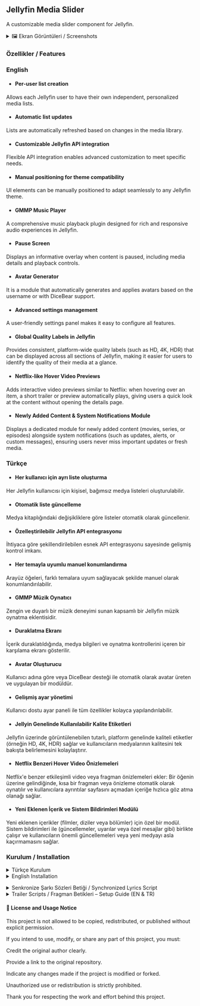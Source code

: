 ## Jellyfin Media Slider

 A customizable media slider component for Jellyfin.

<details>
<summary>🖼️ Ekran Görüntüleri / Screenshots </summary>

### DiceBear Avatar Görünümü / DiceBear Avatar Skin

![diceBear](https://github.com/user-attachments/assets/713fc481-7e60-43ab-bdf8-463bbb47ff78)

### Bildirim Modalı / Notification Modal

![bildirim](https://github.com/user-attachments/assets/b6533b70-743f-454d-adab-083d1d8a40ca)

![bildirim1](https://github.com/user-attachments/assets/041f9727-6ee9-4583-bebf-5ac7e7bd0a86)


### Duraklatma Ekranı / Pause Screen

![pause](https://github.com/user-attachments/assets/8e3ec49b-b7f2-406a-818d-064f6f64eac7)


### Kompakt Görünüm / Compact View

![co](https://github.com/user-attachments/assets/afac00a0-68c7-4a7e-b551-f946ec4f1e7b)


### Tam Ekran / Full Screen

![fsc](https://github.com/user-attachments/assets/e7ec8a4c-b82c-426c-ab76-8dd561b28845)

### Normal görünüm / Normal view

![ng](https://github.com/user-attachments/assets/80e7b0fb-6c8b-4076-ad33-4832bbf1e972)


### Konumlandırma yapılmış normal görünüm / Normal view with proper positioning applied.

![ngy](https://github.com/user-attachments/assets/294cc2a7-3c3c-423b-88ff-a18b79dc6f46)

### Fragman / Trailer

#### Yerleşik Fragman / Embedded Trailer

![yf](https://github.com/user-attachments/assets/c16c85b1-d14d-42a5-88c4-aa4de182795f)

#### Fragman Modalı (Buton) / Trailer Popup (Button)

![fm](https://github.com/user-attachments/assets/2636496c-4f9b-4a39-8516-8580d39b05fe)


### Ayarlar Modalı / Settings Popup

![st](https://github.com/user-attachments/assets/080a819c-a1a4-4f10-81ec-fe0dcba885e1)


 </details>


### Özellikler / Features

### English

- #### Per-user list creation
Allows each Jellyfin user to have their own independent, personalized media lists.

- #### Automatic list updates
Lists are automatically refreshed based on changes in the media library.

- #### Customizable Jellyfin API integration
Flexible API integration enables advanced customization to meet specific needs.

- #### Manual positioning for theme compatibility
UI elements can be manually positioned to adapt seamlessly to any Jellyfin theme.

- #### GMMP Music Player
A comprehensive music playback plugin designed for rich and responsive audio experiences in Jellyfin.

- #### Pause Screen
Displays an informative overlay when content is paused, including media details and playback controls.

- #### Avatar Generator
It is a module that automatically generates and applies avatars based on the username or with DiceBear support.

- #### Advanced settings management
A user-friendly settings panel makes it easy to configure all features.

- #### Global Quality Labels in Jellyfin
Provides consistent, platform-wide quality labels (such as HD, 4K, HDR) that can be displayed across all sections of Jellyfin, making it easier for users to identify the quality of their media at a glance.

- #### Netflix-like Hover Video Previews
Adds interactive video previews similar to Netflix: when hovering over an item, a short trailer or preview automatically plays, giving users a quick look at the content without opening the details page.

- #### Newly Added Content & System Notifications Module
Displays a dedicated module for newly added content (movies, series, or episodes) alongside system notifications (such as updates, alerts, or custom messages), ensuring users never miss important updates or fresh media.

</summary>

### Türkçe

- #### Her kullanıcı için ayrı liste oluşturma
Her Jellyfin kullanıcısı için kişisel, bağımsız medya listeleri oluşturulabilir.

- #### Otomatik liste güncelleme
Medya kitaplığındaki değişikliklere göre listeler otomatik olarak güncellenir.

- #### Özelleştirilebilir Jellyfin API entegrasyonu
İhtiyaca göre şekillendirilebilen esnek API entegrasyonu sayesinde gelişmiş kontrol imkanı.

- #### Her temayla uyumlu manuel konumlandırma
Arayüz öğeleri, farklı temalara uyum sağlayacak şekilde manuel olarak konumlandırılabilir.

- #### GMMP Müzik Oynatıcı
Zengin ve duyarlı bir müzik deneyimi sunan kapsamlı bir Jellyfin müzik oynatma eklentisidir.

- #### Duraklatma Ekranı
İçerik duraklatıldığında, medya bilgileri ve oynatma kontrollerini içeren bir karşılama ekranı gösterilir.

- #### Avatar Oluşturucu
Kullanıcı adına göre veya DiceBear desteği ile otomatik olarak avatar üreten ve uygulayan bir modüldür.

- #### Gelişmiş ayar yönetimi
Kullanıcı dostu ayar paneli ile tüm özellikler kolayca yapılandırılabilir.

- #### Jellyin Genelinde Kullanılabilir Kalite Etiketleri
Jellyfin üzerinde görüntülenebilen tutarlı, platform genelinde kaliteli etiketler (örneğin HD, 4K, HDR) sağlar ve kullanıcıların medyalarının kalitesini tek bakışta belirlemesini kolaylaştırır.

- #### Netflix Benzeri Hover Video Önizlemeleri
Netflix'e benzer etkileşimli video veya fragman önizlemeleri ekler: Bir öğenin üzerine gelindiğinde, kısa bir fragman veya önizleme otomatik olarak oynatılır ve kullanıcılara ayrıntılar sayfasını açmadan içeriğe hızlıca göz atma olanağı sağlar.

- #### Yeni Eklenen İçerik ve Sistem Bildirimleri Modülü
Yeni eklenen içerikler (filmler, diziler veya bölümler) için özel bir modül. Sistem bildirimleri ile (güncellemeler, uyarılar veya özel mesajlar gibi) birlikte çalışır ve kullanıcıların önemli güncellemeleri veya yeni medyayı asla kaçırmamasını sağlar.

### Kurulum / Installation
<details>
<summary> Türkçe Kurulum </summary>

#### Windows için

İndirdiğiniz sıkıştırılmış klasörü herhangi boş bir klasöre çıkarıp ``` install.bat ``` betiğini yönetici olarak çalıştırın ve tarayıcı çerezlerini birkaç kez temizleyin.

#### Yüklemeyi Kaldırma

``` uninstall.bat ``` betiğini yönetici olarak çalıştırın.


#### Linux için

``` git clone https://github.com/G-grbz/Jellyfin-Media-Slider ```

``` cd Jellyfin-Media-Slider ```

#### Kurulum scriptini çalıştırın:

``` sudo chmod +x install.sh && sudo ./install.sh ```

#### Tarayıcı çerezlerini temizleyin.

#### Liste Güncelleme Scripti

listUpdate klasöründeki script belirli aralıklarla kullanıcı listelerini günceller.

#### Gerekli Ayarlar
.env dosyasını düzenleyerek gerekli bilgileri girin.

#### Script Seçenekleri
'updateList'	içerikleri rastgele listeler
( değerleri değiştirmek için /modules/listConfig.json el ile yapılandırılmalı ve script yeniden başlatılmalıdır.

Detaylı açıklamalar;

``` itemLimit: ``` Slider'da gösterilecek maksimum öğe sayısı

``` garantiLimit: ``` Her içerik türünden garanti edilecek minimum öğe sayısı

``` listLimit: ``` Önceki listelerin saklanacağı maksimum sayı (tekrarları önlemek için)

``` listRefresh": ``` "Listenin yenilenme aralığı (milisaniye - 300000ms = 5 dakika)

``` listcustomQueryString: ``` Jellyfin API'si için özel sorgu parametreleri)

# Script Çalıştırma

#### list ve listUpdate klasörüne okuma yazma izni verin

``` sudo chmod -R a+rw /usr/share/jellyfin/web/slider/list && sudo chmod -R a+rw /usr/share/jellyfin/web/slider/listUpdate ```

#### Gerekli bağımlılıkları yükleyin:

``` cd /usr/share/jellyfin/web/slider/listUpdate && npm install dotenv node-fetch ```

#### scripti çalıştırın:

``` node updateList.mjs ```

#### Yüklemeyi Kaldırma

``` sudo chmod +x /usr/share/jellyfin/web/slider/uninstall.sh && sudo sh /usr/share/jellyfin/web/slider/uninstall.sh ```
</details>

<details>
<summary> English Installation</summary>

#### For Windows
Extract the downloaded compressed folder to any empty folder, then run the ``` install.bat ``` file as administrator and clear your browser cookies a few times.

#### Uninstalling
Run the script ``` uninstall.bat ``` as administrator.

#### For Linux

``` git clone https://github.com/G-grbz/Jellyfin-Media-Slider ```

``` cd Jellyfin-Media-Slider ```

#### Run the installation script:

``` sudo chmod +x install.sh && sudo ./install.sh ```

#### Clear browser cookies to ensure the changes take effect.

### List Update Script

The script in the listUpdate folder updates user lists at specific intervals.

#### Required Settings

Edit the .env file and insert the necessary information.

#### Script Options

'updateList' lists the contents randomly
( /modules/listConfig.json needs to be configured manually and the script needs to be restarted for the changes to take effect.

Detailed explanations;

``` itemLimit: ``` Maximum number of items to show in slider

``` garantiLimit: ``` Minimum guaranteed items per content type (Movie/Series/BoxSet)

``` listLimit: ``` Max number of previous lists to store (prevent duplicates)

``` listRefresh: ``` Refresh interval in milliseconds (300000ms = 5 minutes)

```  listcustomQueryString: ``` Custom query parameters for Jellyfin API )

#### Running the Script

#### Give read-write permission to the list and listUpdate folder

``` sudo chmod -R a+rw /usr/share/jellyfin/web/slider/list && sudo chmod -R a+rw /usr/share/jellyfin/web/slider/listUpdate ```

#### Install dependencies:

``` cd /usr/share/jellyfin/web/slider/listUpdate && npm install dotenv node-fetch ```

#### Run the script:

``` node updateList.mjs ```

#### Uninstallation

#### To remove the installation, run:

``` sudo chmod +x /usr/share/jellyfin/web/slider/uninstall.sh && sudo sh /usr/share/jellyfin/web/slider/uninstall.sh ``` </details>

<details>
<summary> Senkronize Şarkı Sözleri Betiği / Synchronized Lyrics Script </summary>

### Türkçe

lrclib.net üzerinden şarkı sözlerini çekebilen bir betik ekledim(lrclib.sh). Bu betik eklentiden bağımsız olarak çalışmaktadır. (Linux)

betiği çalıştırmak için gerekli bağımlılıklar: ```curl, jq, find```

mevcut şarkı isim formatınız ``` "'ad soyad' -  'parça adı'" ``` şekilde olmalıdır örn.: ```Ali Kınık - Ali Ayşeyi Seviyor```

Betiği çalıştırmak için gerekli izinleri verin ve

``` sh lrclib.sh /Müzik/Dosya/Yolu ``` komutunu çalıştırın alt klasörler dahil arayarak eşleşen şarkı sözlerini indirecektir. ( Öncelik Senkronize şarkı sözleri mevcut değil ise normal)

Mevcut şarkı sözlerinizin üzerine yazmak isterseniz, komut sonuna ```--overwrite``` ekleyin yani ```sh lrclib.sh /Müzik/Dosya/Yolu --overwrite```

dosya yolunuz boşluk içeriyor ise ```""``` içerisine alın yani ```sh lrclib.sh "/Müzik/Dosya/Müzik Yolu" --overwrite``` (formatlar mp3 ve flac olmalıdır)

### English

A standalone script has been added to fetch synchronized lyrics from lrclib.net. This script operates independently of the plugin and is designed for Linux systems.

Requirements:
To run the script, make sure the following dependencies are installed: curl, jq, and find

Track Filename Format:
Your audio files should follow the naming convention:
```'artist name' - 'track title'```
For example: ```Ali Kınık - Ali Ayşeyi Seviyor```

Usage:
Grant the necessary execution permissions to the script.

Run the command:

```sh lrclib.sh /Path/To/Your/Music/Directory```

This will recursively search all subdirectories and download matching lyrics.
It prioritizes synchronized lyrics, and falls back to regular lyrics if none are available.

To overwrite existing lyrics files, append the --overwrite flag:

```sh lrclib.sh /Path/To/Your/Music/Directory --overwrite```

If your file path contains spaces, enclose it in double quotes, e.g., ``` sh lrclib.sh "/Path/To/Your/Music Path" --overwrite ``` (Supported formats: mp3 and flac)

</details>

<details>
<summary> Trailer Scripts / Fragman Betikleri – Setup Guide (EN & TR) </summary>

<details>
<summary>

### English </summary>

#### Overview

This repository contains **two related scripts** for adding trailers to your Jellyfin media library:

* `trailers.sh` → Downloads and saves **local MP4 trailers** using `yt-dlp`.
* `trailersurl.sh` → Adds only a **trailer URL** into NFO metadata files (trailersurl.sh does not perform downloads. For it to work, you need to have NFO enabled in your Jellyfin library, and the content folders must already contain pre-generated NFO files.).

Both use TMDb for trailer discovery and refresh Jellyfin metadata afterward.

#### Which one should I use?

* Use `trailers.sh` if you want **offline, locally stored MP4 trailers** (more disk usage, but reliable even without internet).
* Use `trailersurl.sh` if you prefer **fast, lightweight setup with no downloads**, but note: trailers will stream online and need internet at playback.

#### Features

* Movie and TV (Series/Season/Episode) support
* Multi‑language trailer discovery (preferred + fallback)
* Metadata refresh after adding trailer (either file or URL)
* Summary report with counts (downloaded/skipped/errors or NFO updated/skipped/errors)

#### Requirements

Common dependencies:

* **Shell**: bash (Linux/macOS)
* **Tools**: `curl`, `jq`

Additional for `trailers.sh`:

* `yt-dlp` (required)
* `ffprobe` (optional, from `ffmpeg`)

#### Installation

Choose your distro and run:

(Note: It is recommended to install yt-dlp via pip. Using pip instead of a package manager ensures you get the latest version and a smoother experience.)

**Debian / Ubuntu**

```bash
sudo apt update
sudo apt install -y curl jq ffmpeg yt-dlp
```

**Arch / Manjaro**

```bash
sudo pacman -S curl jq ffmpeg yt-dlp
```

**Fedora**

```bash
sudo dnf install -y curl jq ffmpeg yt-dlp
```

**openSUSE**

```bash
sudo zypper install -y curl jq ffmpeg yt-dlp
```

**Alpine**

```bash
sudo apk add curl jq ffmpeg yt-dlp
```

#### Get the scripts

```bash
curl -fsSL -o trailers.sh "https://raw.githubusercontent.com/G-grbz/Jellyfin-Media-Slider/main/trailers.sh"
curl -fsSL -o trailersurl.sh "https://raw.githubusercontent.com/G-grbz/Jellyfin-Media-Slider/main/trailersurl.sh"
chmod +x trailers.sh trailersurl.sh
```

#### Configuration

Both scripts use environment variables. Common ones:

---

## Environment Variables Reference

| Variable                    | Default                                                            | Description / Allowed Values                                                                                                                        |
| --------------------------- | ------------------------------------------------------------------ | --------------------------------------------------------------------------------------------------------------------------------------------------- |
| `JF_BASE`                   | `http://localhost:8096`                                            | Jellyfin server base URL.                                                                                                                           |
| `JF_API_KEY`                | `CHANGE_ME`                                                        | **Required.** Jellyfin API key.                                                                                                                     |
| `TMDB_API_KEY`              | `CHANGE_ME`                                                        | **Required.** TMDb API key.                                                                                                                         |
| `PREFERRED_LANG`            | `tr-TR`                                                            | Preferred language code for TMDb lookups.                                                                                                           |
| `FALLBACK_LANG`             | `en-US`                                                            | Fallback language code if preferred is unavailable.                                                                                                 |
| `INCLUDE_TYPES`             | `Movie,Series,Season,Episode`                                      | Media types to scan from Jellyfin.                                                                                                                  |
| `PAGE_SIZE`                 | `200`                                                              | Pagination size for Jellyfin `/Items` queries.                                                                                                      |
| `JF_USER_ID`                | *(empty)*                                                          | Jellyfin user ID. If unset, the script auto-detects an administrator or first user.                                                                 |
| `INCLUDE_LANGS_WIDE`        | `tr,en,hi,de,ru,fr,it,es,ar,fa,pt,zh,ja,ko,nl,pl,sv,cs,uk,el,null` | Broad set of fallback languages for TMDb trailer search when preferred/fallback fails.                                                              |
| `PREFERRED_ISO639`          | derived from `PREFERRED_LANG`                                      | Auto-extracted ISO 639-1 code from preferred language (e.g., `tr-TR` → `tr`). Not typically set manually.                                           |
| `FALLBACK_ISO639`           | derived from `FALLBACK_LANG`                                       | Auto-extracted ISO 639-1 code from fallback language (e.g., `en-US` → `en`). Not typically set manually.                                            |

---

Extra for `trailers.sh`:

* `COOKIES_BROWSER` → Default `(empty)` : Browser to export cookies from for yt-dlp (e.g., firefox, chrome:Default, edge, safari). Useful for age-restricted or region-locked videos.
* `MIN_FREE_MB`  → Default `1024` : Minimum required free space (MiB) in both destination and working directory before downloads are attempted.
* `SLEEP_SECS` → Default `1` : Delay (seconds) after each successful download.
* `MIN_FREE_MB` → Default `1024` : Minimum required free space (MiB) in both destination and working directory before downloads are attempted.
* `CLEANUP_EXTRA_PATHS` → Default *(empty)* : Extra root paths (colon-separated) to clean temp files from.
* `WORK_DIR` → Default `/tmp/trailers-dl` : Working directory for temporary downloads. 
* `ENABLE_THEME_LINK` → Default `0` : If `1`, create `backdrops/theme.mp4` symlink/hardlink/copy pointing to trailer.
* `THEME_LINK_MODE` → Default `symlink` : Mode for theme creation. Options: `symlink`, `hardlink`, `copy`.
* `OVERWRITE_POLICY` → Default `skip` : Behavior when `trailer.mp4` already exists. Values: `skip`, `replace`, `if-better`.
* `BETTER_MIN_SIZE_DELTA` → Default `1048576` : In `if-better` mode: new trailer must be at least this many bytes larger to count as better.
* `BETTER_MIN_DURATION_DELTA` → Default `3` : In `if-better` mode: new trailer must be longer by at least this many seconds to count as better.

## Notes

* **`OVERWRITE_POLICY=if-better`** logic: the new trailer is kept only if it is longer (`BETTER_MIN_DURATION_DELTA`) **or** larger (`BETTER_MIN_SIZE_DELTA`) than the existing one.
* **Theme file (`backdrops/theme.mp4`)**: Enabled with `ENABLE_THEME_LINK=1`, created using the chosen method in `THEME_LINK_MODE`.
* **`COOKIES_BROWSER`** example: `COOKIES_BROWSER=firefox` or `COOKIES_BROWSER="chrome:Default"` to use yt-dlp with authenticated sessions.
---

#### Usage

**Download trailers (trailers.sh):**

```bash
JF_BASE="http://jellyfinserveraddress:8096" \
JF_API_KEY="API-KEY-HERE" \
TMDB_API_KEY="TMDB-API-KEY-HERE" \
COOKIES_BROWSER=chrome \
MIN_FREE_MB=2048 \
OVERWRITE_POLICY= if-better \
ENABLE_THEME_LINK=1 \
PREFERRED_LANG=tr-TR \
INCLUDE_LANGS_WIDE="tr,en,hi,de,ru,fr,it,es,ar,fa,pt,zh,ja,ko,null" \
./trailers.sh
```

**Add only trailer URLs (trailersurl.sh):**

```bash
JF_BASE="http://jellyfinserveraddress:8096" \
JF_API_KEY="API-KEY-HERE" \
TMDB_API_KEY="TMDB-API-KEY-HERE" \
PREFERRED_LANG=tr-TR \
INCLUDE_LANGS_WIDE="tr,en,hi,de,ru,fr,it,es,ar,fa,pt,zh,ja,ko,null" \
./trailersurl.sh
```

#### Systemd timer (optional)

Create a service at `/etc/systemd/system/trailers.service`:

```ini
[Unit]
Description=Download trailers for Jellyfin library

[Service]
Type=oneshot
Environment=JF_BASE=http://localhost:8096
Environment=JF_API_KEY=<JF_API-KEY>
Environment=TMDB_API_KEY=<TMDB_API-KEY>
Environment=PREFERRED_LANG=tr-TR
Environment=COOKIES_BROWSER=chrome
Environment=INCLUDE_LANGS_WIDE=tr,en,hi,de,ru,fr,it,es,ar,fa,pt,zh,ja,ko,null
WorkingDirectory=/opt/trailers(replace this with the directory path where the scripts are located)
ExecStart=/directory-path/trailers.sh
```

Timer `/etc/systemd/system/trailers.timer`:

```ini
[Unit]
Description=Run trailers.sh daily

[Timer]
OnCalendar=03:30
Persistent=true

[Install]
WantedBy=timers.target
```

Enable:

```bash
sudo systemctl daemon-reload
sudo systemctl enable --now trailers.timer
```
</details>

<details>
<summary>

### Türkçe </summary>

#### Genel Bakış

Bu repo Jellyfin kütüphanenize fragman eklemek için **iki betik** içerir:

* `trailers.sh` → `yt-dlp` ile **yerel MP4 fragmanları** indirir.
* `trailersurl.sh` → Sadece **fragman URL’sini** `.nfo` dosyasına ekler (İndirme işlemi yapmaz. Bunun çalışabilmesi için Jellyfin kütüphanenizde NFO etkin olmalı ve içerik klasörlerinde önceden oluşturulmuş NFO dosyaları bulunmalıdır).

Her ikisi de TMDb üzerinden fragman arar ve işlem sonrası Jellyfin meta verisini yeniler.

#### Hangisini kullanmalı?

* `trailers.sh` → **İnternetsiz çalışabilen yerel MP4 dosyaları** istiyorsanız kullanın (daha fazla disk kullanır).
* `trailersurl.sh` → **Hafif ve hızlı** çözüm istiyorsanız kullanın (disk kullanmaz ama oynatma için internet gerekir).

#### Özellikler

* Film ve Dizi (Dizi/Sezon/Bölüm) desteği
* Tercihli/yedek dil ile çoklu dil desteği
* Fragman eklendikten sonra meta veri yenileme
* Özet rapor (indirilen/atlanılan/hatalı ya da NFO güncellenen/atlanılan)

#### Gerekli Araçlar

Ortak bağımlılıklar:

* **Kabuk**: bash
* **Araçlar**: `curl`, `jq`

Ek olarak `trailers.sh` için:

* `yt-dlp` (zorunlu)
* `ffprobe` (`ffmpeg` paketinden, opsiyonel)

#### Kurulum

Dağıtımınıza göre:

(not: yt-dlp kurulumunu pip üzerinden yapmanız tavsiye edilir. Paket yöneticileriyle kurulum yerine pip kullanmanız daha güncel ve sorunsuz bir deneyim sağlayacaktır.)

**Debian / Ubuntu**

```bash
sudo apt update
sudo apt install -y curl jq ffmpeg yt-dlp
```

**Arch / Manjaro**

```bash
sudo pacman -S curl jq ffmpeg yt-dlp
```

**Fedora**

```bash
sudo dnf install -y curl jq ffmpeg yt-dlp
```

**openSUSE**

```bash
sudo zypper install -y curl jq ffmpeg yt-dlp
```

**Alpine**

```bash
sudo apk add curl jq ffmpeg yt-dlp
```

#### Betikleri indir

```bash
curl -fsSL -o trailers.sh "https://raw.githubusercontent.com/G-grbz/Jellyfin-Media-Slider/main/trailers.sh"
curl -fsSL -o trailersurl.sh "https://raw.githubusercontent.com/G-grbz/Jellyfin-Media-Slider/main/trailersurl.sh"
chmod +x trailers.sh trailersurl.sh
```

#### Yapılandırma

---

## Ortam Değişkenleri Referansı

| Değişken                    | Varsayılan                                                         | Açıklama / Geçerli Değerler                                                                                                                        |
| --------------------------- | ------------------------------------------------------------------ | -------------------------------------------------------------------------------------------------------------------------------------------------- |
| `JF_BASE`                   | `http://localhost:8096`                                            | Jellyfin sunucu adresi.                                                                                                                            |
| `JF_API_KEY`                | `CHANGE_ME`                                                        | **Zorunlu.** Jellyfin API anahtarı.                                                                                                                |
| `TMDB_API_KEY`              | `CHANGE_ME`                                                        | **Zorunlu.** TMDb API anahtarı.                                                                                                                    |
| `PREFERRED_LANG`            | `tr-TR`                                                            | TMDb sorguları için tercih edilen dil kodu.                                                                                                        |
| `FALLBACK_LANG`             | `en-US`                                                            | Tercih edilen dil bulunmazsa kullanılacak yedek dil.                                                                                               |
| `INCLUDE_TYPES`             | `Movie,Series,Season,Episode`                                      | Jellyfin’de taranacak medya türleri.                                                                                                               |
| `PAGE_SIZE`                 | `200`                                                              | Jellyfin `/Items` sayfalama boyutu.                                                                                                                |
| `JF_USER_ID`                | *(boş)*                                                            | Jellyfin kullanıcı ID’si. Ayarlanmazsa script otomatik yönetici veya ilk kullanıcıyı çözer.                                                        |
| `INCLUDE_LANGS_WIDE`        | `tr,en,hi,de,ru,fr,it,es,ar,fa,pt,zh,ja,ko,nl,pl,sv,cs,uk,el,null` | TMDb trailer aramalarında geniş dil havuzu. Tercih/yedek dil sonuç vermezse devreye girer.                                                         |
| `PREFERRED_ISO639`          | `PREFERRED_LANG`’den türetilir                                     | Otomatik çıkarılır (`tr-TR` → `tr`). Manuel ayarlamaya gerek yok.                                                                                  |
| `FALLBACK_ISO639`           | `FALLBACK_LANG`’den türetilir                                      | Otomatik çıkarılır (`en-US` → `en`). Manuel ayarlamaya gerek yok.                                                                                  |

---

Ekstra `trailers.sh` için:

* `COOKIES_BROWSER` → varsayılan `(boş)` : yt-dlp için çerezlerin alınacağı tarayıcı (örn. firefox, chrome:Default, edge, safari). Yaş kısıtlı veya bölge kilitli videolarda faydalı.
* `MIN_FREE_MB` → varsayılan `1024` : Hem hedef hem de çalışma klasöründe olması gereken minimum boş alan (MiB). Altındaysa indirme yapılmaz.
* `SLEEP_SECS ` → varsayılan `1` : Başarılı her indirmeden sonra beklenecek saniye.
* `OVERWRITE_POLICY` → varsayılan `skip` : Var olan `trailer.mp4` dosyası için davranış. Değerler: `skip`, `replace`, `if-better`.                              
* `WORK_DIR` → varsayılan`/tmp/trailers-dl` : Geçici indirme klasörü.                                                                                            
* `ENABLE_THEME_LINK` → varsayılan `0` : `1` ise `backdrops/theme.mp4` dosyası trailer’a symlink/hardlink/kopya olarak oluşturulur.                              
* `THEME_LINK_MODE` → varsayılan `symlink` : Tema dosyası oluşturma yöntemi: `symlink`, `hardlink`, `copy`.                                                      
* `CLEANUP_EXTRA_PATHS` → *(boş)* : Ek temizlenecek klasör kökleri. Birden çok yol `:` ile ayrılabilir. 
* `BETTER_MIN_SIZE_DELTA` → `1048576` : `if-better` modunda: yeni dosya en az bu kadar bayt daha büyükse “daha iyi” kabul edilir.
* `BETTER_MIN_DURATION_DELTA` → `3` : `if-better` modunda: yeni dosya en az bu kadar saniye daha uzunsa “daha iyi” kabul edilir.             

## Notlar

* **`OVERWRITE_POLICY=if-better`** mantığı: Yeni trailer, süresi `BETTER_MIN_DURATION_DELTA` kadar daha uzunsa **veya** boyutu `BETTER_MIN_SIZE_DELTA` kadar daha büyükse kabul edilir.
* **Tema dosyası (`backdrops/theme.mp4`)**: `ENABLE_THEME_LINK=1` ile etkinleştirilir, `THEME_LINK_MODE` yöntemine göre oluşturulur.
* **`COOKIES_BROWSER`** örnek: `COOKIES_BROWSER=firefox` veya `COOKIES_BROWSER="chrome:Default"`.

---


#### Örnek Kullanım

**Fragman indir (trailers.sh):**

```bash
JF_BASE="http://jellyfinserveradres:8096" \
JF_API_KEY="API-KEY-BURAYA" \
TMDB_API_KEY="TMDB-API-KEY-BURAYA" \
COOKIES_BROWSER=chrome \
MIN_FREE_MB=2048 \
ENABLE_THEME_LINK=1 \
PREFERRED_LANG=tr-TR \
OVERWRITE_POLICY=if-better \
INCLUDE_LANGS_WIDE="tr,en,hi,de,ru,fr,it,es,ar,fa,pt,zh,ja,ko,null" \
./trailers.sh
```

**Sadece URL ekle (trailersurl.sh):**

```bash
JF_BASE="http://jellyfinserveradres:8096" \
JF_API_KEY="API-KEY-BURAYA" \
TMDB_API_KEY="TMDB-API-KEY-BURAYA" \
PREFERRED_LANG=tr-TR \
INCLUDE_LANGS_WIDE="tr,en,hi,de,ru,fr,it,es,ar,fa,pt,zh,ja,ko,null" \
./trailersurl.sh
```

#### Systemd zamanlayıcı (opsiyonel)

`/usr/lib/systemd/system/trailers.service`:

```ini
[Unit]
Description=Jellyfin kütüphanesi için fragman indirme

[Service]
Type=oneshot
Environment=JF_BASE=http://localhost:8096
Environment=JF_API_KEY=<JF_ANAHTAR>
Environment=TMDB_API_KEY=<TMDB_ANAHTAR>
Environment=PREFERRED_LANG=tr-TR
Environment=COOKIES_BROWSER=chrome
Environment=INCLUDE_LANGS_WIDE=tr,en,hi,de,ru,fr,it,es,ar,fa,pt,zh,ja,ko,null
WorkingDirectory=/opt/trailers(burayı betiklerin bulunduğu dizin yolu ile değiştirin)
ExecStart=/dizin-yolu/trailers.sh
```

`/usr/lib/systemd/system/trailers.timer`:

```ini
[Unit]
Description=trailers.sh günlük çalıştırma

[Timer]
OnCalendar=03:30
Persistent=true

[Install]
WantedBy=timers.target
```

Etkinleştir:

```bash
sudo systemctl daemon-reload
sudo systemctl enable --now trailers.timer
```
</details>
</details>

#### 📄 License and Usage Notice
This project is not allowed to be copied, redistributed, or published without explicit permission.

If you intend to use, modify, or share any part of this project, you must:

Credit the original author clearly.

Provide a link to the original repository.

Indicate any changes made if the project is modified or forked.

Unauthorized use or redistribution is strictly prohibited.

Thank you for respecting the work and effort behind this project.
